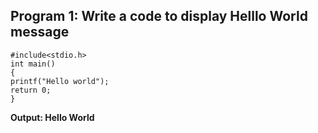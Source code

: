 ## Program 1: Write a code to display Helllo World message 
```
#include<stdio.h>
int main()
{
printf("Hello world");
return 0;
}
```
**Output: Hello World**
